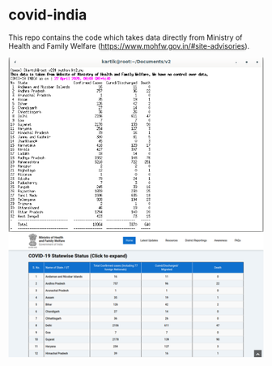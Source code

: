 # covid-india
This repo contains the code which takes data directly from  Ministry of Health and Family Welfare (https://www.mohfw.gov.in/#site-advisories).

<p align="center">
  <img align=right src="https://github.com/Mrkartik/covid-india/blob/master/op.png" alt="Output">
  <img align=left src="https://github.com/Mrkartik/covid-india/blob/master/MoHFW%20%20%20Home.png" alt="Website page">
</p>
